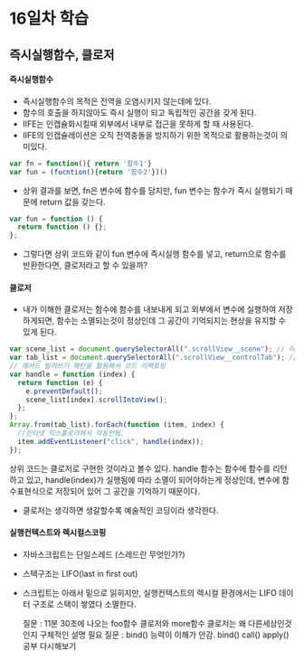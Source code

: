 # 16일차 학습

## 즉시실행함수, 클로저

#### 즉시실행함수

- 즉시실행함수의 목적은 전역을 오염시키지 않는데에 있다.
- 함수의 호출을 하지않아도 즉시 실행이 되고 독립적인 공간을 갖게 된다.
- IIFE는 인캡슐화시킬때 외부에서 내부로 접근을 못하게 할 때 사용된다.
- IIFE의 인캡슐레이션은 오직 전역충돌을 방지하기 위한 목적으로 활용하는것이 의미있다.

```js
var fn = function(){ return '함수1'}
var fun = (fucntion(){return '함수2'})()

```

- 상위 결과를 보면, fn은 변수에 함수를 담지만, fun 변수는 함수가 즉시 실행되기 때문에 return 값을 갖는다.

```js
var fun = function () {
  return function () {};
};
```

- 그렇다면 상위 코드와 같이 fun 변수에 즉시실행 함수를 넣고, return으로 함수를 반환한다면, 클로저라고 할 수 있을까?

#### 클로저

- 내가 이해한 클로저는 함수에 함수를 내보내게 되고 외부에서 변수에 실행하여 저장하게되면,
  함수는 소멸되는것이 정상인데 그 공간이 기억되지는 현상을 유지할 수 있게 된다.

```js
var scene_list = document.querySelectorAll(".scrollView__scene"); // 이미지3개
var tab_list = document.querySelectorAll(".scrollView__controlTab"); // 조작할 버튼 3개
// 매서드 빌려쓰기 패턴을 활용해서 코드 리펙토링
var handle = function (index) {
  return function (e) {
    e.preventDefault();
    scene_list[index].scrollIntoView();
  };
};
Array.from(tab_list).forEach(function (item, index) {
  //인터넷 익스플로러에서 작동안됨.
  item.addEventListener("click", handle(index));
});
```

상위 코드는 클로저로 구현한 것이라고 볼수 있다.
handle 함수는 함수에 함수를 리턴하고 있고,
handle(index)가 실행됨에 따라 소멸이 되어야하는게 정상인데,
변수에 함수표현식으로 저장되어 있어 그 공간을 기억하기 때문이다.

- 클로저는 생각하면 생갈할수록 예술적인 코딩이라 생각한다.

#### 실행컨텍스트와 렉시컬스코핑

- 자바스크립트는 단일스레드 (스레드란 무엇인가?)
- 스택구조는 LIFO(last in first out)
- 스크립트는 아래서 밑으로 읽히지만, 실행컨텍스트의 렉시컬 환경에서는 LIFO 데이터 구조로 스택이 쌓였다 소멸한다.

  질문 : 11분 30초에 나오는 foo함수 클로저와 more함수 클로저는 왜 다른세상인것인지 구체적인 설명 필요
  질문 : bind() 능력이 이해가 안감. bind() call() apply() 공부 다시해보기
